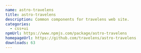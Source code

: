 ```yaml
---
name: astro-travelens
title: astro-travelens
description: Common components for travelens web site.
categories:
  - css+ui
npmUrl: https://www.npmjs.com/package/astro-travelens
homepageUrl: https://github.com/travelens/astro-travelens
downloads: 63
---
```

